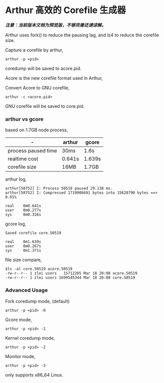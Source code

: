 # Arthur 高效的 Corefile 生成器


***注意：当前版本文档为预览版，不够完善还请谅解。***

Arthur uses fork() to reduce the pausing lag, and lz4 to reduce the corefile size.

Capture a corefile by arthur,

```
arthur -p <pid>
```
coredump will be saved to acore.pid.

Acore is the new corefile format used in Arthur, 

Convert Acore to GNU corefile, 
```
arthur -c <acore.pid>
```
GNU corefile will be saved to core.pid.

### arthur vs gcore

based on 1.7GB node process,

| - | arthur | gcore |
| --- | --- | --- |
| process paused time | 30ms | 1.6s |
| realtime cost | 0.641s | 1.639s |
| corefile size | 16MB | 1.7GB |


arthur log,
```
arthur[50752] I: Process 50519 paused 29.138 ms.
arthur[50752] I: Compressed 1719906691 bytes into 15628790 bytes ==> 0.91%

real    0m0.641s
user    0m0.277s
sys     0m0.316s
```

gcore log,
```
Saved corefile core.50519

real    0m1.639s
user    0m0.267s
sys     0m1.371s
```

file size compare,
```
$ls -al core.50519 acore.50519
-rw-r--r-- 1 zlei users   15712205 Mar 18 20:08 acore.50519
-rw-r--r-- 1 zlei users 1699545344 Mar 18 20:08 core.50519
```

### Advanced Usage

Fork coredump mode, (default)
```
arthur -p <pid> -0
```

Gcore mode,
```
arthur -p <pid> -1
```

Kernel coredump mode,
```
arthur -p <pid> -2
```

Monitor mode,

```
arthur -p <pid> -3
```

only supports x86_64 Linux.

